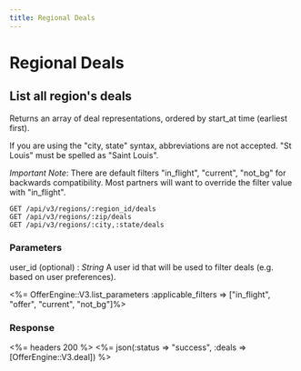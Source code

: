 ```yaml
---
title: Regional Deals
---
```


# Regional Deals

## List all region's deals
Returns an array of deal representations, ordered by start_at time (earliest first).

If you are using the "city, state" syntax, abbreviations are not accepted.  "St Louis" must be spelled as "Saint Louis".

*Important Note*: There are default filters "in_flight", "current", "not_bg" for backwards compatibility.  Most partners will want to override the filter value with "in_flight".

    GET /api/v3/regions/:region_id/deals
    GET /api/v3/regions/:zip/deals
    GET /api/v3/regions/:city,:state/deals


### Parameters

user_id (optional)
: _String_ A user id that will be used to filter deals (e.g. based on user preferences).

<%= OfferEngine::V3.list_parameters :applicable_filters => ["in_flight", "offer", "current", "not_bg"]%>

### Response

<%= headers 200 %>
<%= json(:status => "success", :deals => [OfferEngine::V3.deal]) %>
